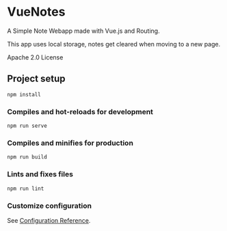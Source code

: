 # VueNotes
A Simple Note Webapp made with Vue.js and Routing.

This app uses local storage, notes get cleared when moving to a new page.

Apache 2.0 License

## Project setup
```
npm install
```

### Compiles and hot-reloads for development
```
npm run serve
```

### Compiles and minifies for production
```
npm run build
```

### Lints and fixes files
```
npm run lint
```

### Customize configuration
See [Configuration Reference](https://cli.vuejs.org/config/).
